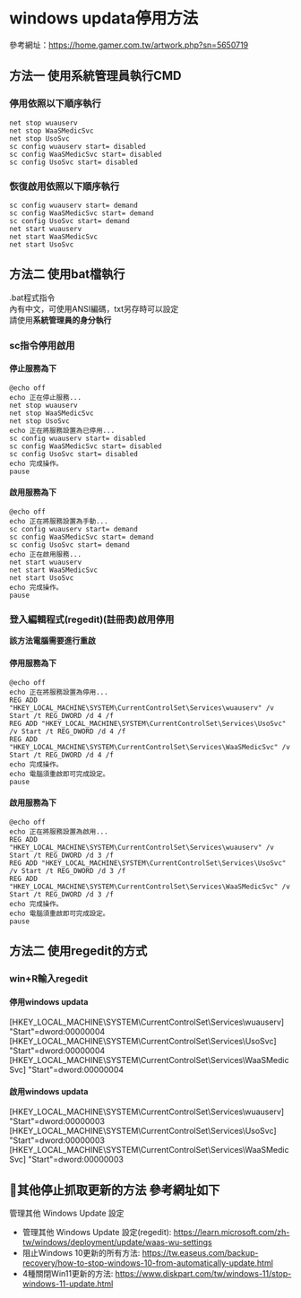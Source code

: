 # windows updata停用方法

參考網址：https://home.gamer.com.tw/artwork.php?sn=5650719

## 方法一 使用系統管理員執行CMD

### 停用依照以下順序執行
    net stop wuauserv
    net stop WaaSMedicSvc
    net stop UsoSvc
    sc config wuauserv start= disabled
    sc config WaaSMedicSvc start= disabled
    sc config UsoSvc start= disabled

### 恢復啟用依照以下順序執行
    sc config wuauserv start= demand
    sc config WaaSMedicSvc start= demand
    sc config UsoSvc start= demand
    net start wuauserv
    net start WaaSMedicSvc
    net start UsoSvc

## 方法二 使用bat檔執行
.bat程式指令  
內有中文，可使用ANSI編碼，txt另存時可以設定  
請使用**系統管理員的身分執行**
### sc指令停用啟用
#### 停止服務為下
    @echo off
    echo 正在停止服務...
    net stop wuauserv
    net stop WaaSMedicSvc
    net stop UsoSvc
    echo 正在將服務設置為已停用...
    sc config wuauserv start= disabled
    sc config WaaSMedicSvc start= disabled
    sc config UsoSvc start= disabled
    echo 完成操作。
    pause

#### 啟用服務為下
    @echo off
    echo 正在將服務設置為手動...
    sc config wuauserv start= demand
    sc config WaaSMedicSvc start= demand
    sc config UsoSvc start= demand
    echo 正在啟用服務...
    net start wuauserv
    net start WaaSMedicSvc
    net start UsoSvc
    echo 完成操作。
    pause
### 登入編輯程式(regedit)(註冊表)啟用停用
**該方法電腦需要進行重啟**
#### 停用服務為下
    @echo off
    echo 正在將服務設置為停用...
    REG ADD "HKEY_LOCAL_MACHINE\SYSTEM\CurrentControlSet\Services\wuauserv" /v Start /t REG_DWORD /d 4 /f
    REG ADD "HKEY_LOCAL_MACHINE\SYSTEM\CurrentControlSet\Services\UsoSvc" /v Start /t REG_DWORD /d 4 /f
    REG ADD "HKEY_LOCAL_MACHINE\SYSTEM\CurrentControlSet\Services\WaaSMedicSvc" /v Start /t REG_DWORD /d 4 /f
    echo 完成操作。
    echo 電腦須重啟即可完成設定。
    pause
#### 啟用服務為下
    @echo off
    echo 正在將服務設置為啟用...
    REG ADD "HKEY_LOCAL_MACHINE\SYSTEM\CurrentControlSet\Services\wuauserv" /v Start /t REG_DWORD /d 3 /f
    REG ADD "HKEY_LOCAL_MACHINE\SYSTEM\CurrentControlSet\Services\UsoSvc" /v Start /t REG_DWORD /d 3 /f
    REG ADD "HKEY_LOCAL_MACHINE\SYSTEM\CurrentControlSet\Services\WaaSMedicSvc" /v Start /t REG_DWORD /d 3 /f
    echo 完成操作。
    echo 電腦須重啟即可完成設定。
    pause
## 方法二 使用regedit的方式
### win+R輸入regedit
#### 停用windows updata
 [HKEY_LOCAL_MACHINE\SYSTEM\CurrentControlSet\Services\wuauserv]
"Start"=dword:00000004
[HKEY_LOCAL_MACHINE\SYSTEM\CurrentControlSet\Services\UsoSvc]
"Start"=dword:00000004
[HKEY_LOCAL_MACHINE\SYSTEM\CurrentControlSet\Services\WaaSMedicSvc]
"Start"=dword:00000004

#### 啟用windows updata
 [HKEY_LOCAL_MACHINE\SYSTEM\CurrentControlSet\Services\wuauserv]
"Start"=dword:00000003
[HKEY_LOCAL_MACHINE\SYSTEM\CurrentControlSet\Services\UsoSvc]
"Start"=dword:00000003
[HKEY_LOCAL_MACHINE\SYSTEM\CurrentControlSet\Services\WaaSMedicSvc]
"Start"=dword:00000003

## 🔗其他停止抓取更新的方法 參考網址如下
管理其他 Windows Update 設定
- 管理其他 Windows Update 設定(regedit): https://learn.microsoft.com/zh-tw/windows/deployment/update/waas-wu-settings
- 阻止Windows 10更新的所有方法: https://tw.easeus.com/backup-recovery/how-to-stop-windows-10-from-automatically-update.html
- 4種關閉Win11更新的方法: https://www.diskpart.com/tw/windows-11/stop-windows-11-update.html
